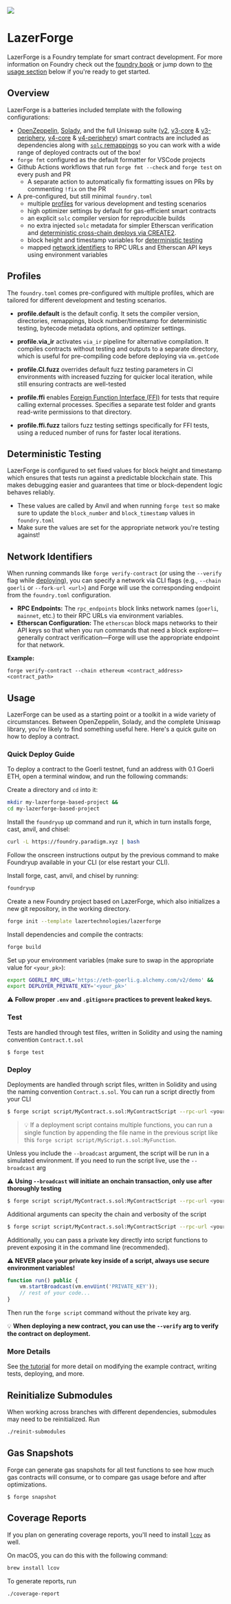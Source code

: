 ![](.github/lazerforge_logo_pink.png)

# LazerForge

LazerForge is a Foundry template for smart contract development. For more information on Foundry check out the [foundry book](https://book.getfoundry.sh/) or jump down to [the usage section](#usage) below if you're ready to get started.

## Overview

LazerForge is a batteries included template with the following configurations:

- [OpenZeppelin](https://github.com/OpenZeppelin/openzeppelin-contracts), [Solady](https://github.com/Vectorized/solady), and the full Uniswap suite ([v2](https://github.com/uniswap/v2-core), [v3-core](https://github.com/uniswap/v3-core) & [v3-periphery](https://github.com/uniswap/v3-periphery), [v4-core](https://github.com/uniswap/v4-core) & [v4-periphery](https://github.com/uniswap/v4-periphery)) smart contracts are included as dependencies along with [`solc` remappings](https://docs.soliditylang.org/en/latest/path-resolution.html#import-remapping) so you can work with a wide range of deployed contracts out of the box!
- `forge fmt` configured as the default formatter for VSCode projects
- Github Actions workflows that run `forge fmt --check` and `forge test` on every push and PR
  - A separate action to automatically fix formatting issues on PRs by commenting `!fix` on the PR
- A pre-configured, but still minimal `foundry.toml`
  - multiple [profiles](#profiles) for various development and testing scenarios
  - high optimizer settings by default for gas-efficient smart contracts
  - an explicit `solc` compiler version for reproducible builds
  - no extra injected `solc` metadata for simpler Etherscan verification and [deterministic cross-chain deploys via CREATE2](https://0xfoobar.substack.com/p/vanity-addresses).
  - block height and timestamp variables for [deterministic testing](#deterministic-testing)
  - mapped [network identifiers](#network-identifiers) to RPC URLs and Etherscan API keys using environment variables

## Profiles

The `foundry.toml` comes pre-configured with multiple profiles, which are tailored for different development and testing scenarios.

- **profile.default** is the default config. It sets the compiler version, directories, remappings, block number/timestamp for deterministic testing, bytecode metadata options, and optimizer settings.

- **profile.via_ir** activates `via_ir` pipeline for alternative compilation. It compiles contracts without testing and outputs to a separate directory, which is useful for pre-compiling code before deploying via `vm.getCode`

- **profile.CI.fuzz** overrides default fuzz testing parameters in CI environments with increased fuzzing for quicker local iteration, while still ensuring contracts are well-tested

- **profile.ffi** enables [Foreign Function Interface (FFI)](https://book.getfoundry.sh/forge/differential-ffi-testing?highlight=FFI#primer-the-ffi-cheatcode) for tests that require calling external processes. Specifies a separate test folder and grants read-write permissions to that directory.

- **profile.ffi.fuzz** tailors fuzz testing settings specifically for FFI tests, using a reduced number of runs for faster local iterations.

## Deterministic Testing

LazerForge is configured to set fixed values for block height and timestamp which ensures that tests run against a predictable blockchain state. This makes debugging easier and guarantees that time or block-dependent logic behaves reliably.

- These values are called by Anvil and when running `forge test` so make sure to update the `block_number` and `block_timestamp` values in `foundry.toml`
- Make sure the values are set for the appropriate network you're testing against!

## Network Identifiers

When running commands like `forge verify-contract` (or using the `--verify` flag while [deploying](#deploy)), you can specify a network via CLI flags (e.g., `--chain goerli` or `--fork-url <url>`) and Forge will use the corresponding endpoint from the `foundry.toml` configuration.

- **RPC Endpoints:** The `rpc_endpoints` block links network names (`goerli`, `mainnet`, etc.) to their RPC URLs via environment variables.
- **Etherscan Configuration:** The `etherscan` block maps networks to their API keys so that when you run commands that need a block explorer—generally contract verification—Forge will use the appropriate endpoint for that network.

**Example:**

```
forge verify-contract --chain ethereum <contract_address> <contract_path>
```

## Usage

LazerForge can be used as a starting point or a toolkit in a wide variety of circumstances. Between OpenZeppelin, Solady, and the complete Uniswap library, you're likely to find something useful here. Here's a quick guite on how to deploy a contract.

### Quick Deploy Guide

To deploy a contract to the Goerli testnet, fund an address with 0.1 Goerli ETH, open a terminal window, and run the following commands:

Create a directory and `cd` into it:

```bash
mkdir my-lazerforge-based-project &&
cd my-lazerforge-based-project
```

Install the `foundryup` up command and run it, which in turn installs forge, cast, anvil, and chisel:

```bash
curl -L https://foundry.paradigm.xyz | bash
```

Follow the onscreen instructions output by the previous command to make Foundryup available in your CLI (or else restart your CLI).

Install forge, cast, anvil, and chisel by running:

```bash
foundryup
```

Create a new Foundry project based on LazerForge, which also initializes a new git repository, in the working directory.

```bash
forge init --template lazertechnologies/lazerforge
```

Install dependencies and compile the contracts:

```bash
forge build
```

Set up your environment variables (make sure to swap in the appropriate value for `<your_pk>`):

```bash
export GOERLI_RPC_URL='https://eth-goerli.g.alchemy.com/v2/demo' &&
export DEPLOYER_PRIVATE_KEY='<your_pk>'
```

⚠️ **Follow proper `.env` and `.gitignore` practices to prevent leaked keys.**

### Test

Tests are handled through test files, written in Solidity and using the naming convention `Contract.t.sol`

```shell
$ forge test
```

### Deploy

Deployments are handled through script files, written in Solidity and using the naming convention `Contract.s.sol`. You can run a script directly from your CLI

```bash
$ forge script script/MyContract.s.sol:MyContractScript --rpc-url <your_rpc_url> --private-key <your_private_key> --chain-id <chain_id> -vv
```

> 💡 If a deployment script contains multiple functions, you can run a single function by appending the file name in the previous script like this `forge script script/MyScript.s.sol:MyFunction`.

Unless you include the `--broadcast` argument, the script will be run in a simulated environment. If you need to run the script live, use the `--broadcast` arg

⚠️ **Using `--broadcast` will initiate an onchain transaction, only use after thoroughly testing**

```bash
$ forge script script/MyContract.s.sol:MyContractScript --rpc-url <your_rpc_url> --private-key <your_private_key> --chain-id 1 -vv --broadcast
```

Additional arguments can specity the chain and verbosity of the script

```bash
$ forge script script/MyContract.s.sol:MyContractScript --rpc-url <your_rpc_url> --private-key <your_private_key> --chain-id 1 -vv
```

Additionally, you can pass a private key directly into script functions to prevent exposing it in the command line (recommended).

⚠️ **NEVER place your private key inside of a script, always use secure environment variables!**

```js
function run() public {
    vm.startBroadcast(vm.envUint('PRIVATE_KEY'));
    // rest of your code...
}
```

Then run the `forge script` command without the private key arg.

💡 **When deploying a new contract, you can use the `--verify` arg to verify the contract on deployment.**

### More Details

See [the tutorial](exampleTutorial) for more detail on modifying the example contract, writing tests, deploying, and more.

## Reinitialize Submodules

When working across branches with different dependencies, submodules may need to be reinitialized. Run

```bash
./reinit-submodules
```

## Gas Snapshots

Forge can generate gas snapshots for all test functions to see how much gas contracts will consume, or to compare gas usage before and after optimizations.

```shell
$ forge snapshot
```

## Coverage Reports

If you plan on generating coverage reports, you'll need to install [`lcov`](https://github.com/linux-test-project/lcov) as well.

On macOS, you can do this with the following command:

```bash
brew install lcov
```

To generate reports, run

```bash
./coverage-report
```

